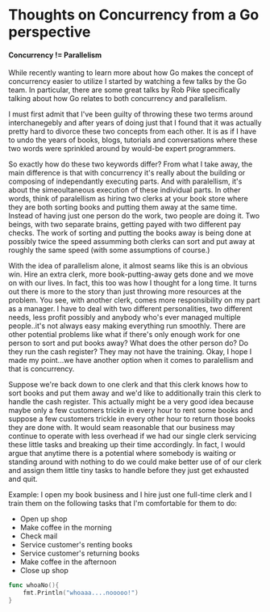 Thoughts on Concurrency from a Go perspective
====

#### Concurrency != Parallelism

While recently wanting to learn more about how Go makes the concept of concurrency easier to utilize I started by watching a few talks by the Go team. In particular, there are some great talks by Rob Pike specifically talking about how Go relates to both concurrency and parallelism.

I must first admit that I've been guilty of throwing these two terms around interchanegebly and after years of doing just that I found that it was actually pretty hard to divorce these two concepts from each other.  It is as if I have to undo the years of books, blogs, tutorials and conversations where these two words were sprinkled around by would-be expert programmers.

So exactly how do these two keywords differ?  From what I take away, the main difference is that with concurrency it's really about the building or composing of independantly executing parts.  And with paralellism, it's about the simeoultaneous execution of these individual parts. In other words, think of paralellism as hiring two clerks at your book store where they are both sorting books and putting them away at the same time. Instead of having just one person do the work, two people are doing it.  Two beings, with two separate brains, getting payed with two different pay checks.  The work of sorting and putting the books away is being done at possibly twice the speed assumming both clerks can sort and put away at roughly the same speed (with some assumptions of course.)

With the idea of parallelism alone, it almost seams like this is an obvious win.  Hire an extra clerk, more book-putting-away gets done and we move on with our lives. In fact, this too was how I thought for a long time. It turns out there is more to the story than just throwing more resources at the problem. You see, with another clerk, comes more responsibility on my part as a manager. I have to deal with two different personalities, two different needs, less profit possibly and anybody who's ever managed multiple people..it's not always easy making everything run smoothly.  There are other potential problems like what if there's only enough work for one person to sort and put books away?  What does the other person do?  Do they run the cash register?  They may not have the training.  Okay, I hope I made my point...we have another option when it comes to paralellism and that is concurrency.

Suppose we're back down to one clerk and that this clerk knows how to sort books and put them away and we'd like to additionally train this clerk to handle the cash register.  This actually might be a very good idea because maybe only a few customers trickle in every hour to rent some books and suppose a few customers trickle in every other hour to return those books they are done with. It would seam reasonable that our business may continue to operate with less overhead if we had our single clerk servicing these little tasks and breaking up their time accordingly.  In fact, I would argue that anytime there is a potential where somebody is waiting or standing around with nothing to do we could make better use of of our clerk and assign them little tiny tasks to handle before they just get exhausted and quit.

Example: I open my book business and I hire just one full-time clerk and I train them on the following tasks that I'm comfortable for them to do:

* Open up shop
* Make coffee in the morning
* Check mail
* Service customer's renting books
* Service customer's returning books
* Make coffee in the afternoon
* Close up shop


```go
func whoaNo(){
	fmt.Println("whoaaa....nooooo!")
}
```
